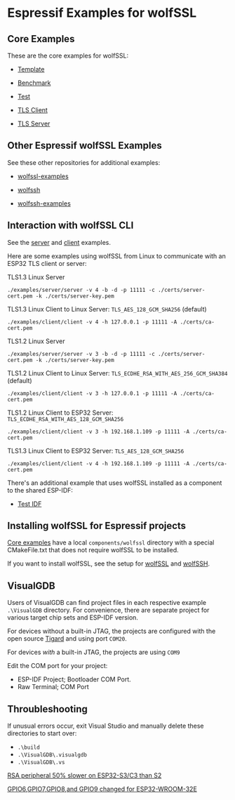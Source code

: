 # Espressif Examples for wolfSSL

## Core Examples

These are the core examples for wolfSSL:

- [Template](./template/README.md)

- [Benchmark](./wolfssl_benchmark/README.md)

- [Test](./wolfssl_test/README.md)

- [TLS Client](./wolfssl_client/README.md)

- [TLS Server](./wolfssl_server/README.md)

## Other Espressif wolfSSL Examples

See these other repositories for additional examples:

- [wolfssl-examples](https://github.com/wolfSSL/wolfssl-examples/tree/master/ESP32)

- [wolfssh](https://github.com/wolfSSL/wolfssh/tree/master/ide/Espressif)

- [wolfssh-examples](https://github.com/wolfSSL/wolfssh-examples/tree/main/Espressif)


## Interaction with wolfSSL CLI

See the [server](https://github.com/wolfSSL/wolfssl/tree/master/examples/server)
and [client](https://github.com/wolfSSL/wolfssl/tree/master/examples/client)
examples.

Here are some examples using wolfSSL from Linux to communicate with an
ESP32 TLS client or server:

TLS1.3 Linux Server
```
./examples/server/server -v 4 -b -d -p 11111 -c ./certs/server-cert.pem -k ./certs/server-key.pem
```

TLS1.3 Linux Client to Linux Server: `TLS_AES_128_GCM_SHA256` (default)
```
./examples/client/client -v 4 -h 127.0.0.1 -p 11111 -A ./certs/ca-cert.pem
```

TLS1.2 Linux Server 
```
./examples/server/server -v 3 -b -d -p 11111 -c ./certs/server-cert.pem -k ./certs/server-key.pem
```

TLS1.2 Linux Client to Linux Server: `TLS_ECDHE_RSA_WITH_AES_256_GCM_SHA384` (default)
```
./examples/client/client -v 3 -h 127.0.0.1 -p 11111 -A ./certs/ca-cert.pem
```

TLS1.2 Linux Client to ESP32 Server: `TLS_ECDHE_RSA_WITH_AES_128_GCM_SHA256`
```
./examples/client/client -v 3 -h 192.168.1.109 -p 11111 -A ./certs/ca-cert.pem
```

TLS1.3 Linux Client to ESP32 Server: `TLS_AES_128_GCM_SHA256`
```
./examples/client/client -v 4 -h 192.168.1.109 -p 11111 -A ./certs/ca-cert.pem
```


There's an additional example that uses wolfSSL installed as a component to the shared ESP-IDF:

- [Test IDF](./wolfssl_test_idf/README.md)

## Installing wolfSSL for Espressif projects

[Core examples](https://github.com/wolfSSL/wolfssl/tree/master/IDE/Espressif/ESP-IDF/examples) 
have a local `components/wolfssl` directory with a special CMakeFile.txt that does not require 
wolfSSL to be installed.

If you want to install wolfSSL, see the setup for [wolfSSL](https://github.com/wolfSSL/wolfssl/tree/master/IDE/Espressif/ESP-IDF#setup-for-linux) 
and [wolfSSH](https://github.com/wolfSSL/wolfssh/tree/master/ide/Espressif#setup-for-linux).

## VisualGDB

Users of VisualGDB can find project files in each respective example `.\VisualGDB` directory.
For convenience, there are separate project for various target chip sets and ESP-IDF version.

For devices without a built-in JTAG, the projects are configured with the open source [Tigard](https://www.crowdsupply.com/securinghw/tigard)
and using port `COM20`.

For devices _with_ a built-in JTAG, the projects are using `COM9`

Edit the COM port for your project:

- ESP-IDF Project; Bootloader COM Port.
- Raw Terminal; COM Port


## Throubleshooting

If unusual errors occur, exit Visual Studio and manually delete these directories to start over:

- `.\build`
- `.\VisualGDB\.visualgdb`
- `.\VisualGDB\.vs`


[RSA peripheral 50% slower on ESP32-S3/C3 than S2](https://www.esp32.com/viewtopic.php?t=23830)

[GPIO6,GPIO7,GPIO8,and GPIO9 changed for ESP32-WROOM-32E](https://esp32.com/viewtopic.php?t=29058)





